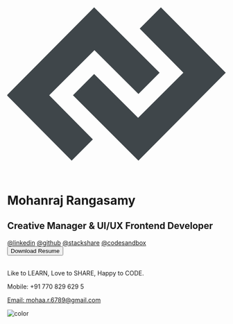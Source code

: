 

<div class="profile-img"></div>


<div class="logo">
    <svg width="512" height="512" viewBox="0 0 512 512" fill="#3f464a">
        <path d="M307.411,436L153.969,282.908l49.62-49.754L306.647,335.725,412.759,230.092l-102.3-103.337L360.085,77,512,230.092Zm0-156.154L204.353,177.275,98.241,282.908,200.536,386.245,150.915,436-1,282.908,203.589,77,357.031,230.092Z" />
    </svg>
</div>

<h1 style="margin:0;">Mohanraj Rangasamy</h1>


<h2 class="role">Creative Manager & UI/UX Frontend Developer</h2>





<div class="panel">
    <a class="social-links" href="#">@linkedin</a>
    <a class="social-links" href="#">@github</a>
    <a class="social-links" href="#">@stackshare</a>
    <a class="social-links" href="#">@codesandbox</a>
</div>
<!-- <hr class="hr-line"/> -->

<div class="button-wrapper">
    <button class="download-resume">Download Resume</button>
</div>


<p style="margin-top:2rem;">Like to LEARN, Love to SHARE, Happy to CODE.</p>

<div class="contact-details">
    <p>Mobile: +91 770 829 629 5</p>
    <a href="mailto:mohaa.r.6789@gmail.com">Email: mohaa.r.6789@gmail.com</a>
</div>

<!-- background color -->

![color](#f0f0f0)